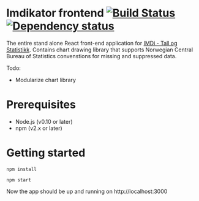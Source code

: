 Imdikator frontend [![Build Status](https://travis-ci.org/bengler/imdikator.svg?branch=master)](https://travis-ci.org/bengler/imdikator)[![Dependency status](https://david-dm.org/bengler/imdikator.svg)](https://david-dm.org/bengler/imdikator)
==================

The entire stand alone React front-end application for [IMDi - Tall og Statistikk](http://www.imdi.no/tall-og-statistikk/). Contains chart drawing library that supports Norwegian Central Bureau of Statistics convenstions for missing and suppressed data.

Todo:
* Modularize chart library

# Prerequisites

- Node.js (v0.10 or later)
- npm (v2.x or later)

# Getting started

    npm install

    npm start

Now the app should be up and running on http://localhost:3000
